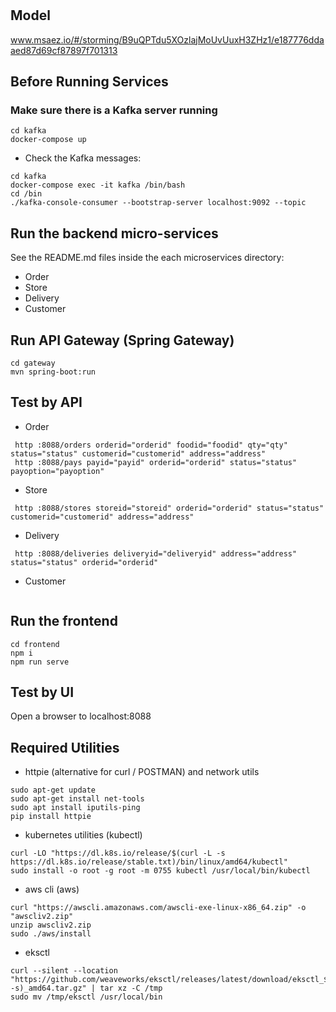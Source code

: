 # 

## Model
www.msaez.io/#/storming/B9uQPTdu5XOzlajMoUvUuxH3ZHz1/e187776ddaaed87d69cf87897f701313

## Before Running Services
### Make sure there is a Kafka server running
```
cd kafka
docker-compose up
```
- Check the Kafka messages:
```
cd kafka
docker-compose exec -it kafka /bin/bash
cd /bin
./kafka-console-consumer --bootstrap-server localhost:9092 --topic 
```

## Run the backend micro-services
See the README.md files inside the each microservices directory:

- Order
- Store
- Delivery
- Customer


## Run API Gateway (Spring Gateway)
```
cd gateway
mvn spring-boot:run
```

## Test by API
- Order
```
 http :8088/orders orderid="orderid" foodid="foodid" qty="qty" status="status" customerid="customerid" address="address" 
 http :8088/pays payid="payid" orderid="orderid" status="status" payoption="payoption" 
```
- Store
```
 http :8088/stores storeid="storeid" orderid="orderid" status="status" customerid="customerid" address="address" 
```
- Delivery
```
 http :8088/deliveries deliveryid="deliveryid" address="address" status="status" orderid="orderid" 
```
- Customer
```
```


## Run the frontend
```
cd frontend
npm i
npm run serve
```

## Test by UI
Open a browser to localhost:8088

## Required Utilities

- httpie (alternative for curl / POSTMAN) and network utils
```
sudo apt-get update
sudo apt-get install net-tools
sudo apt install iputils-ping
pip install httpie
```

- kubernetes utilities (kubectl)
```
curl -LO "https://dl.k8s.io/release/$(curl -L -s https://dl.k8s.io/release/stable.txt)/bin/linux/amd64/kubectl"
sudo install -o root -g root -m 0755 kubectl /usr/local/bin/kubectl
```

- aws cli (aws)
```
curl "https://awscli.amazonaws.com/awscli-exe-linux-x86_64.zip" -o "awscliv2.zip"
unzip awscliv2.zip
sudo ./aws/install
```

- eksctl 
```
curl --silent --location "https://github.com/weaveworks/eksctl/releases/latest/download/eksctl_$(uname -s)_amd64.tar.gz" | tar xz -C /tmp
sudo mv /tmp/eksctl /usr/local/bin
```

